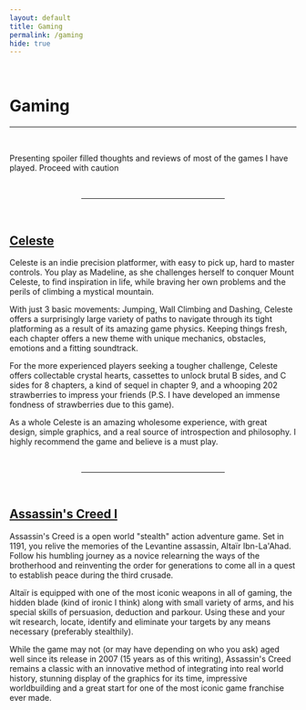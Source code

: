 ```yaml
---
layout: default
title: Gaming
permalink: /gaming
hide: true
---
```

<p><br></p>

Gaming
=========

<hr style="height:2px;border-width:0;color:gray;background-color:gray">

<br>

Presenting spoiler filled thoughts and reviews of most of the games I have played. Proceed with caution

<br>

<hr style="width:50%; margin-left:25%">

<br>

[Celeste](/gaming/celeste.md)
-------

Celeste is an indie precision platformer, with easy to pick up, hard to master controls. You play as Madeline, as she challenges herself to conquer Mount Celeste, to find inspiration in life, while braving her own problems and the perils of climbing a mystical mountain.

With just 3 basic movements: Jumping, Wall Climbing and Dashing, Celeste offers a surprisingly large variety of paths to navigate through its tight platforming as a result of its amazing game physics. Keeping things fresh, each chapter offers a new theme with unique mechanics, obstacles, emotions and a fitting soundtrack.

For the more experienced players seeking a tougher challenge, Celeste offers collectable crystal hearts, cassettes to unlock brutal B sides, and C sides for 8 chapters, a kind of sequel in chapter 9, and a whooping 202 strawberries to impress your friends (P.S. I have developed an immense fondness of strawberries due to this game).

As a whole Celeste is an amazing wholesome experience, with great design, simple graphics, and a real source of introspection and philosophy. I highly recommend the game and believe is a must play.

<br>

<hr style="width:50%; margin-left:25%">

<br>

[Assassin's Creed I](/gaming/assassin's-creed-I.md)
-------

Assassin's Creed is a open world "stealth" action adventure game. Set in 1191, you relive the memories of the Levantine assassin,  Altaïr Ibn-La'Ahad. Follow his humbling journey as a novice relearning the ways of the brotherhood and reinventing the order for generations to come all in a quest to establish peace during the third crusade.

Altaïr is equipped with one of the most iconic weapons in all of gaming, the hidden blade (kind of ironic I think) along with small variety of arms, and his special skills of persuasion, deduction and parkour. Using these and your wit research, locate, identify and eliminate your targets by any means necessary (preferably stealthily).

While the game may not (or may have depending on who you ask) aged well since its release in 2007 (15 years as of this writing), Assassin's Creed remains a classic with an innovative method of integrating into real world history, stunning display of the graphics for its time, impressive worldbuilding and a great start for one of the most iconic game franchise ever made.

<br>

<!--
<div class="card">
  <div class="imgBx">
    <img src="/gaming/boxarts/Celeste_box_art.png">
  </div>
  <div class="content">
    <div class="details">
      <h2>Celeste</h2>
      <br>
      <div class="data">
        <p>Celeste is an indie precision platformer, with easy to pick up, hard to master controls. You play as Madeline, as she challenges herself to conquer Mount Celeste, to find inspiration in life, while braving her own problems and the perils of climbing a mystical mountain.</p>
        <br>
        <p>With just 3 basic movements: Jumping, Wall Climbing and Dashing, Celeste offers a surprisingly large variety of paths to navigate through its tight platforming as a result of its amazing game physics. Keeping things fresh, each chapter offers a new theme with unique mechanics, obstacles, emotions and a fitting soundtrack.</p>
        <br>
        <p>For the more experienced players seeking a tougher challenge, Celeste offers collectable crystal hearts, cassettes to unlock brutal B sides, and C sides for 8 chapters, a kind of sequel in chapter 9, and a whooping 202 strawberries to impress your friends (P.S. I have developed an immense fondness of strawberries due to this game).</p>
        <br>
        <p>As a whole Celeste is an amazing wholesome experience, with great design, simple graphics, and a real source of introspection and philosophy. I highly recommend the game and believe is a must play.</p>
        <br>
      </div>
      <div class="actionBtn">
        <button>Read more</button>
        <button>Steam page</button>
    </div>
  </div>
</div>
-->

<!--
<br>

<hr style="width:50%; margin-left:25%">

<br>

[Stray](/gaming/stray.md)
-------

Experience a dystopian cyberpunk future, through the eyes of a tiny outsider trying to find the way back home

<br>

<hr style="width:50%; margin-left:25%">

<br>

[Transistor](/gaming/transistor.md)
-------



<br>

<hr style="width:50%; margin-left:25%">

<br>

[Hades](/gaming/hades.md)
-------

Slash, pierce, shoot, block or punch your way out of the underworld, in a pursuit to learn about your family while being helped by your godly relatives

<br>

<hr style="width:50%; margin-left:25%">

<br>

[Hollow Knight](/gaming/hollowknight.md)
-------

Delve deep into the melancholic kingdom of Hollownest, learning the tragedy that befell it and hopefully prevent another disaster (**WARNING: CREEPY CRAWLERS**)

<br>

<hr style="width:50%; margin-left:25%">

<br>


[Pyre](/gaming/pyre.md)
-------

Lead your band of exiles through the rites, a mystical competition (magic rugby IMO) to earn their freedom

<br>

<hr style="width:50%; margin-left:25%">

<br>

[Ori and the Blind Forest](/gaming/oriandtheblindforest.md)
-------

The begining to the story of Ori, the last spirit guardian, as they journey through the dying forest of Nibel, to face of against Kuro, the giant owl

<br>

<hr style="width:50%; margin-left:25%">

<br>

[Ori and the Will of the Wisps](/gaming/oriandthewillofthewisps.md)
-------

The sequel to the adventures of Ori, follow the spirit guardian as they heal the broken land of Niwen, following a untimely crash into the land

<br>

<hr style="width:50%; margin-left:25%">

<br>

[Dead Cells](/gaming/deadcells.md)
-------

Kill. Die. Learn. Repeat

<br>

<hr style="width:50%; margin-left:25%">

<br>

[Katana Zero](/gaming/katanazero.md)
-------



<br>

<hr style="width:50%; margin-left:25%">

<br>

[Raji](/gaming/raji.md)
-------

<br>

<hr style="width:50%; margin-left:25%">

<br>

[Gunpoint](/gaming/gunpoint.md)
-------



<br>

<hr style="width:50%; margin-left:25%">

<br>

[The Witcher 3: Wild Hunt](/gaming/thewitcher3.md)
-------

<br>

<hr style="width:50%; margin-left:25%">

<br>

[Path of Exile](/gaming/pathofexile.md)
-------

<br>

<hr style="width:50%; margin-left:25%">

<br>

[Undertale](/gaming/undertale.md)
-------

<br>

<hr style="width:50%; margin-left:25%">

<br>

[Assassin's Creed I](/gaming/ac1.md)
-------

<br>

<hr style="width:50%; margin-left:25%">

<br>

[Assassin's Creed: Ezio's Story](/gaming/acezio.md)
-------

<br>

<hr style="width:50%; margin-left:25%">

<br>

[Assassin's Creed III](/gaming/ac3.md)
-------

<br>

<hr style="width:50%; margin-left:25%">

<br>

[Assassin's Creed IV: Black Flag](/gaming/ac4.md)
-------

<br>

<hr style="width:50%; margin-left:25%">

<br>

[Assassin's Creed: Rogue](/gaming/acrogue.md)
-------

<br>

<hr style="width:50%; margin-left:25%">

<br>

[Assassin's Creed V: Unity](/gaming/ac5.md)
-------

<br>

<hr style="width:50%; margin-left:25%">

<br>

[Assassin's Creed: Syndicate](/gaming/acsyndicate.md)
-------

<br>
-->
